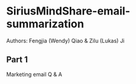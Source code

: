 # SiriusMindShare-email-summarization

Authors: Fengjia (Wendy) Qiao & Zilu (Lukas) Ji

## Part 1 
Marketing email Q & A

